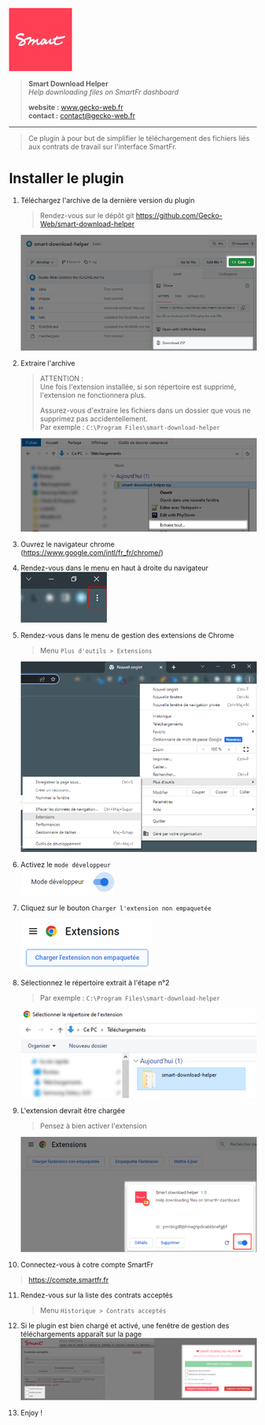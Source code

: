 <img src="images/icon-128.png" alt="">

> **Smart Download Helper**  
> *Help downloading files on SmartFr dashboard*  
> 
> __website :__ www.gecko-web.fr                                   
> __contact :__ contact@gecko-web.fr

***

>
> Ce plugin à pour but de simplifier le téléchargement des fichiers liés aux contrats de travail sur l'interface SmartFr.
> 

# Installer le plugin

1. Téléchargez l'archive de la dernière version du plugin 
   > Rendez-vous sur le dépôt git https://github.com/Gecko-Web/smart-download-helper

   <img src="tuto/chrome-step1.png" alt="">


2. Extraire l'archive
   > ATTENTION :  
   > Une fois l'extension installée, si son répertoire est supprimé, l'extension ne fonctionnera plus.
   > 
   > Assurez-vous d'extraire les fichiers dans un dossier que vous ne supprimez pas accidentellement.  
   > Par exemple : `C:\Program Files\smart-download-helper`
   > 

   <img src="tuto/chrome-step2.png" alt="">
  

3. Ouvrez le navigateur chrome (https://www.google.com/intl/fr_fr/chrome/)


4. Rendez-vous dans le menu en haut à droite du navigateur  
   <img src="tuto/chrome-step4.png">


5. Rendez-vous dans le menu de gestion des extensions de Chrome 
   > Menu `Plus d'outils > Extensions`
  
   <img src="tuto/chrome-step5.png" alt="">

6. Activez le `mode développeur`  
   <img src="tuto/chrome-step6.png">


7. Cliquez sur le bouton `Charger l'extension non empaquetée`  
   
   <img src="tuto/chrome-step7.png" alt="">


8. Sélectionnez le répertoire extrait à l'étape n°2 
   > Par exemple : `C:\Program Files\smart-download-helper`  
   
   <img src="tuto/chrome-step8.png" alt="">
  

9. L'extension devrait être chargée
   > Pensez à bien activer l'extension

   <img src="tuto/chrome-step9.png" alt="">
  
10. Connectez-vous à cotre compte SmartFr
   > https://compte.smartfr.fr

11. Rendez-vous sur la liste des contrats acceptés
    > Menu `Historique > Contrats acceptés`
   
12. Si le plugin est bien chargé et activé, une fenêtre de gestion des téléchargements apparaît sur la page
    <img src="/tuto/chrome-step12.png">

13. Enjoy ! 